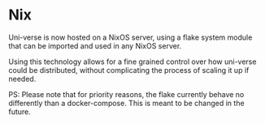 # Nix
Uni-verse is now hosted on a NixOS server, using a flake system module that can be imported and used in any NixOS server.

Using this technology allows for a fine grained control over how uni-verse could be distributed, without complicating the process of scaling it up if needed.

PS: Please note that for priority reasons, the flake currently behave no differently than a docker-compose. This is meant to be changed in the future.
